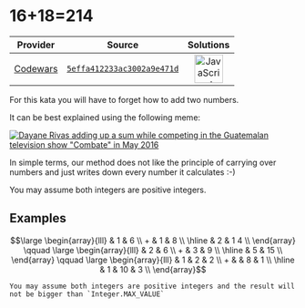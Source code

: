 [_metadata_:generated]: - "true"

# 16+18=214

<!-- INFO TABLE BEGIN -->

| Provider                                        | Source                                                                               | Solutions                                                                                                                                                    |
| :---------------------------------------------: | :----------------------------------------------------------------------------------: | :----------------------------------------------------------------------------------------------------------------------------------------------------------: |
| [Codewars](../../../docs/providers/Codewars.md) | [`5effa412233ac3002a9e471d`](https://www.codewars.com/kata/5effa412233ac3002a9e471d) | [<img src="https://res.cloudinary.com/rascaltwo/image/upload/v1631924076/javascript_ehszr7.svg" alt="JavaScript" title="JavaScript" width="50" />](solve.js) |

<!-- INFO TABLE END -->

For this kata you will have to forget how to add two numbers.

It can be best explained using the following meme:

[![Dayane Rivas adding up a sum while competing in the Guatemalan television show "Combate" in May 2016](https://i.ibb.co/Y01rMJR/caf.png)](https://knowyourmeme.com/memes/girl-at-whiteboard-adding)

In simple terms, our method does not like the principle of carrying over numbers and just writes down every number it calculates :-)

You may assume both integers are positive integers.

## Examples 

```math
\large
\begin{array}{lll}
    & 1 & 6 \\
  + & 1 & 8 \\ \hline
  & 2 & 1 4 \\
\end{array}
\qquad
\large
\begin{array}{lll}
    & 2 & 6  \\
  + & 3 & 9  \\ \hline
    & 5 & 15 \\
\end{array}
\qquad
\large
\begin{array}{lll}
    & 1 & 2  & 2 \\
  + &   & 8  & 1 \\ \hline
    & 1 & 10 & 3 \\
\end{array}
```

~~~if:java
You may assume both integers are positive integers and the result will not be bigger than `Integer.MAX_VALUE`
~~~


